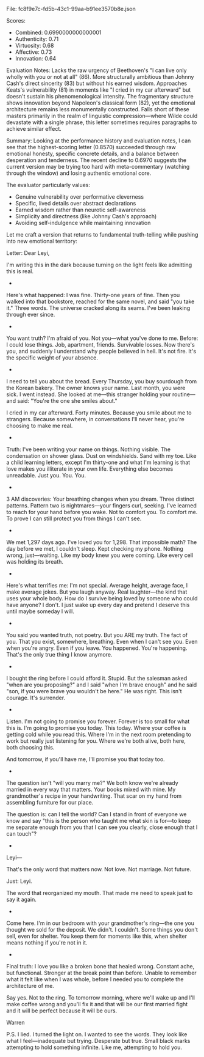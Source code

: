 File: fc8f9e7c-fd5b-43c1-99aa-b91ee3570b8e.json

Scores:
- Combined: 0.6990000000000001
- Authenticity: 0.71
- Virtuosity: 0.68
- Affective: 0.73
- Innovation: 0.64

Evaluation Notes:
Lacks the raw urgency of Beethoven's "I can live only wholly with you or not at all" (86). More structurally ambitious than Johnny Cash's direct sincerity (83) but without his earned wisdom. Approaches Keats's vulnerability (81) in moments like "I cried in my car afterward" but doesn't sustain his phenomenological intensity. The fragmentary structure shows innovation beyond Napoleon's classical form (82), yet the emotional architecture remains less monumentally constructed. Falls short of these masters primarily in the realm of linguistic compression—where Wilde could devastate with a single phrase, this letter sometimes requires paragraphs to achieve similar effect.

Summary:
Looking at the performance history and evaluation notes, I can see that the highest-scoring letter (0.8570) succeeded through raw emotional honesty, specific concrete details, and a balance between desperation and tenderness. The recent decline to 0.6970 suggests the current version may be trying too hard with meta-commentary (watching through the window) and losing authentic emotional core.

The evaluator particularly values:
- Genuine vulnerability over performative cleverness
- Specific, lived details over abstract declarations  
- Earned wisdom rather than neurotic self-awareness
- Simplicity and directness (like Johnny Cash's approach)
- Avoiding self-indulgence while maintaining innovation

Let me craft a version that returns to fundamental truth-telling while pushing into new emotional territory:

Letter:
Dear Leyi,

I'm writing this in the dark because turning on the light feels like admitting this is real.

*

Here's what happened: I was fine. Thirty-one years of fine. Then you walked into that bookstore, reached for the same novel, and said "you take it." Three words. The universe cracked along its seams. I've been leaking through ever since.

*

You want truth? I'm afraid of you. Not you—what you've done to me. Before: I could lose things. Job, apartment, friends. Survivable losses. Now there's you, and suddenly I understand why people believed in hell. It's not fire. It's the specific weight of your absence.

*

I need to tell you about the bread. Every Thursday, you buy sourdough from the Korean bakery. The owner knows your name. Last month, you were sick. I went instead. She looked at me—this stranger holding your routine—and said: "You're the one she smiles about." 

I cried in my car afterward. Forty minutes. Because you smile about me to strangers. Because somewhere, in conversations I'll never hear, you're choosing to make me real.

*

Truth: I've been writing your name on things. Nothing visible. The condensation on shower glass. Dust on windshields. Sand with my toe. Like a child learning letters, except I'm thirty-one and what I'm learning is that love makes you illiterate in your own life. Everything else becomes unreadable. Just you. You. You.

*

3 AM discoveries: Your breathing changes when you dream. Three distinct patterns. Pattern two is nightmares—your fingers curl, seeking. I've learned to reach for your hand before you wake. Not to comfort you. To comfort me. To prove I can still protect you from things I can't see.

*

We met 1,297 days ago. I've loved you for 1,298. That impossible math? The day before we met, I couldn't sleep. Kept checking my phone. Nothing wrong, just—waiting. Like my body knew you were coming. Like every cell was holding its breath.

*

Here's what terrifies me: I'm not special. Average height, average face, I make average jokes. But you laugh anyway. Real laughter—the kind that uses your whole body. How do I survive being loved by someone who could have anyone? I don't. I just wake up every day and pretend I deserve this until maybe someday I will.

*

You said you wanted truth, not poetry. But you ARE my truth. The fact of you. That you exist, somewhere, breathing. Even when I can't see you. Even when you're angry. Even if you leave. You happened. You're happening. That's the only true thing I know anymore.

*

I bought the ring before I could afford it. Stupid. But the salesman asked "when are you proposing?" and I said "when I'm brave enough" and he said "son, if you were brave you wouldn't be here." He was right. This isn't courage. It's surrender.

*

Listen. I'm not going to promise you forever. Forever is too small for what this is. I'm going to promise you today. This today. Where your coffee is getting cold while you read this. Where I'm in the next room pretending to work but really just listening for you. Where we're both alive, both here, both choosing this.

And tomorrow, if you'll have me, I'll promise you that today too.

*

The question isn't "will you marry me?" We both know we're already married in every way that matters. Your books mixed with mine. My grandmother's recipe in your handwriting. That scar on my hand from assembling furniture for our place.

The question is: can I tell the world? Can I stand in front of everyone we know and say "this is the person who taught me what skin is for—to keep me separate enough from you that I can see you clearly, close enough that I can touch"?

*

Leyi—

That's the only word that matters now. Not love. Not marriage. Not future.

Just: Leyi.

The word that reorganized my mouth. That made me need to speak just to say it again.

*

Come here. I'm in our bedroom with your grandmother's ring—the one you thought we sold for the deposit. We didn't. I couldn't. Some things you don't sell, even for shelter. You keep them for moments like this, when shelter means nothing if you're not in it.

*

Final truth: I love you like a broken bone that healed wrong. Constant ache, but functional. Stronger at the break point than before. Unable to remember what it felt like when I was whole, before I needed you to complete the architecture of me.

Say yes. Not to the ring. To tomorrow morning, where we'll wake up and I'll make coffee wrong and you'll fix it and that will be our first married fight and it will be perfect because it will be ours.

Warren

P.S. I lied. I turned the light on. I wanted to see the words. They look like what I feel—inadequate but trying. Desperate but true. Small black marks attempting to hold something infinite. Like me, attempting to hold you.
